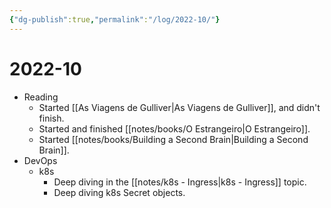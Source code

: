 ```yaml
---
{"dg-publish":true,"permalink":"/log/2022-10/"}
---
```


# 2022-10

- Reading
    - Started [[As Viagens de Gulliver\|As Viagens de Gulliver]], and didn't finish.
    - Started and finished [[notes/books/O Estrangeiro\|O Estrangeiro]].
    - Started [[notes/books/Building a Second Brain\|Building a Second Brain]].
- DevOps
    - k8s
        - Deep diving in the [[notes/k8s - Ingress\|k8s - Ingress]] topic.
        - Deep diving k8s Secret objects.